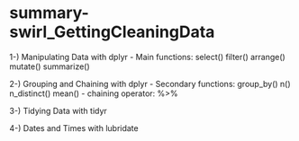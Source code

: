 # summary-swirl_GettingCleaningData

1-) Manipulating Data with dplyr
    - Main functions:
        select()
        filter()
        arrange()
        mutate()
        summarize()

2-) Grouping and Chaining with dplyr
    - Secondary functions:
        group_by()
        n()
        n_distinct()
        mean()
    - chaining operator: %>%
      
3-) Tidying Data with tidyr

4-) Dates and Times with lubridate
